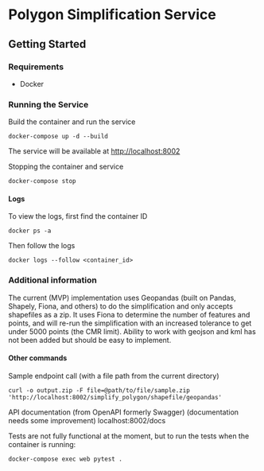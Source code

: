 # Polygon Simplification Service

## Getting Started

### Requirements
  - Docker

### Running the Service
Build the container and run the service

    docker-compose up -d --build

The service will be available at [http://localhost:8002](http://localhost:8002)

Stopping the container and service

    docker-compose stop
#### Logs
To view the logs, first find the container ID

    docker ps -a

Then follow the logs

    docker logs --follow <container_id>

### Additional information
The current (MVP) implementation uses Geopandas (built on Pandas, Shapely, Fiona, and others) to do the simplification and only accepts shapefiles as a zip. It uses Fiona to determine the number of features and points, and will re-run the simplification with an increased tolerance to get under 5000 points (the CMR limit).
Ability to work with geojson and kml has not been added but should be easy to implement.

#### Other commands
Sample endpoint call (with a file path from the current directory)

    curl -o output.zip -F file=@path/to/file/sample.zip 'http://localhost:8002/simplify_polygon/shapefile/geopandas'

API documentation (from OpenAPI formerly Swagger) (documentation needs some improvement)
    localhost:8002/docs

Tests are not fully functional at the moment, but to run the tests when the container is running:

    docker-compose exec web pytest .
